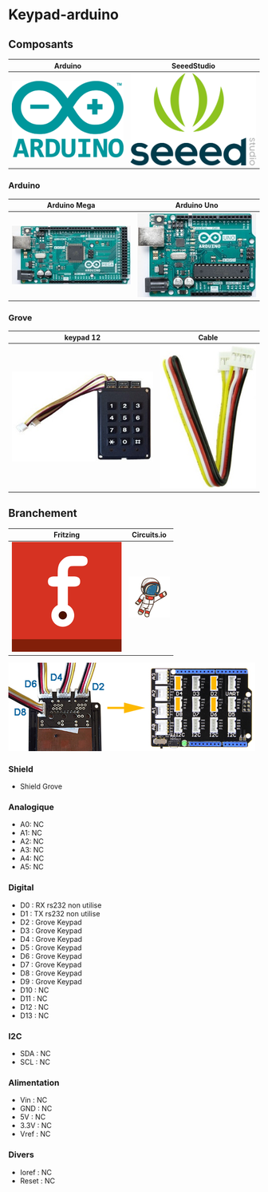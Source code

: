 # Keypad-arduino

## Composants
| Arduino | SeeedStudio |
| :-------------: | :-------------: | 
| ![](/icone/Arduino.png)  | ![](/icone/Seeed_Studio.png) |

### Arduino
| Arduino Mega  | Arduino Uno|
| :-------------: | :-------------: |
| ![](/composants/Arduino%20Mega.jpg) | ![](/composants/Arduino%20Uno.jpg) |

### Grove
| keypad 12 | Cable |
| :-------------: | :-------------: |
| ![](/composants/SeeedStudio/Grove_keypad12.jpg) | ![](/composants/SeeedStudio/Grove_Cable.jpg) |

## Branchement
| Fritzing |  Circuits.io |
| :-------------: | :-------------: |
| ![](/icone/Fritzing.png) | ![](/icone/Circuits.io.png) |

![](/fritzing/branchement.jpg)


### Shield
* Shield Grove

### Analogique
* A0: NC
* A1: NC
* A2: NC
* A3: NC
* A4: NC
* A5: NC

### Digital
* D0 : RX rs232 non utilise
* D1 : TX rs232 non utilise
* D2 : Grove Keypad
* D3 : Grove Keypad
* D4 : Grove Keypad
* D5 : Grove Keypad
* D6 : Grove Keypad
* D7 : Grove Keypad
* D8 : Grove Keypad
* D9 : Grove Keypad
* D10 : NC
* D11 : NC
* D12 : NC
* D13 : NC 

### I2C
* SDA : NC
* SCL : NC

### Alimentation
* Vin : NC
* GND : NC
* 5V : NC
* 3.3V : NC
* Vref : NC

### Divers 
* Ioref : NC
* Reset : NC